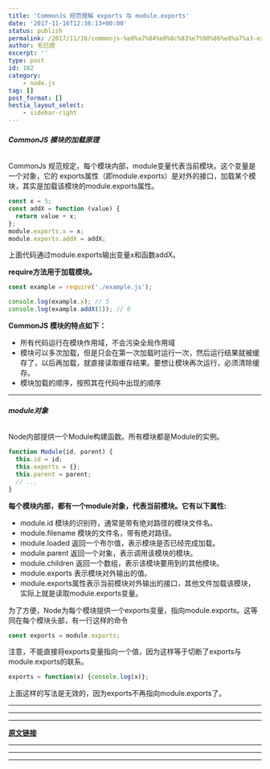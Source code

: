 ```yaml
---
title: 'CommonJs 规范理解 exports 与 module.exports'
date: '2017-11-16T12:36:13+00:00'
status: publish
permalink: /2017/11/16/commonjs-%e8%a7%84%e8%8c%83%e7%90%86%e8%a7%a3-exports-%e4%b8%8e-module-exports
author: 毛巳煜
excerpt: ''
type: post
id: 182
category:
    - node.js
tag: []
post_format: []
hestia_layout_select:
    - sidebar-right
---
```

###### **CommonJS 模块的加载原理**

CommonJs 规范规定，每个模块内部，module变量代表当前模块。这个变量是一个对象，它的 exports属性（即module.exports）是对外的接口，加载某个模块，其实是加载该模块的module.exports属性。

```javascript
const x = 5;
const addX = function (value) {
  return value + x;
};
module.exports.x = x;
module.exports.addX = addX;

```

上面代码通过module.exports输出变量x和函数addX。

**require方法用于加载模块。**

```javascript
const example = require('./example.js');

console.log(example.x); // 5
console.log(example.addX(1)); // 6

```

**CommonJS 模块的特点如下：**

- 所有代码运行在模块作用域，不会污染全局作用域
- 模块可以多次加载，但是只会在第一次加载时运行一次，然后运行结果就被缓存了，以后再加载，就直接读取缓存结果。要想让模块再次运行，必须清除缓存。
- 模块加载的顺序，按照其在代码中出现的顺序

- - - - - -

###### **module对象**

Node内部提供一个Module构建函数。所有模块都是Module的实例。

```javascript
function Module(id, parent) {
  this.id = id;
  this.exports = {};
  this.parent = parent;
  // ...
}

```

**每个模块内部，都有一个module对象，代表当前模块。它有以下属性:**

- module.id 模块的识别符，通常是带有绝对路径的模块文件名。
- module.filename 模块的文件名，带有绝对路径。
- module.loaded 返回一个布尔值，表示模块是否已经完成加载。
- module.parent 返回一个对象，表示调用该模块的模块。
- module.children 返回一个数组，表示该模块要用到的其他模块。
- module.exports 表示模块对外输出的值。
- module.exports属性表示当前模块对外输出的接口，其他文件加载该模块，实际上就是读取module.exports变量。

为了方便，Node为每个模块提供一个exports变量，指向module.exports。这等同在每个模块头部，有一行这样的命令

```javascript
const exports = module.exports;

```

注意，不能直接将exports变量指向一个值，因为这样等于切断了exports与module.exports的联系。

```javascript
exports = function(x) {console.log(x)};

```

上面这样的写法是无效的，因为exports不再指向module.exports了。

- - - - - -

- - - - - -

- - - - - -

**[原文链接](https://segmentfault.com/a/1190000021911869 "原文链接")**

- - - - - -

- - - - - -

- - - - - -